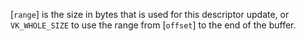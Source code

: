 [`range`] is the size in bytes that is used for this descriptor
update, or `VK_WHOLE_SIZE` to use the range from [`offset`] to the
end of the buffer.